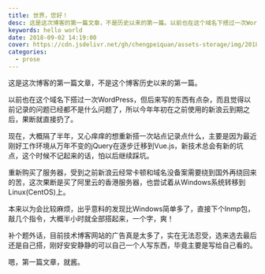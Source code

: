 ```yaml
---
title: 世界，您好！
desc: 这是这次博客的第一篇文章，不是历史以来的第一篇。以前也在这个域名下搭过一次WordPress，但后来写的东西有点杂，而且觉得以前记录的问题已经都不是什么问题了，所以在之前的新浪云到期之后，果断就舍弃了。
keywords: hello world
date: 2018-09-02 14:19:00
cover: https://cdn.jsdelivr.net/gh/chengpeiquan/assets-storage/img/2018/09/1.jpg
categories: 
  - prose
---
```


这是这次博客的第一篇文章，不是这个博客历史以来的第一篇。

以前也在这个域名下搭过一次WordPress，但后来写的东西有点杂，而且觉得以前记录的问题已经都不是什么问题了，所以今年年初在之前使用的新浪云到期之后，果断就直接扔了。

现在，大概隔了半年，又心痒痒的想重新搭一次站点记录点什么，主要是因为最近刚好工作环境从万年不变的jQuery在逐步迁移到Vue.js，新技术总会有新的坑点，这个时候不记起来的话，怕以后继续踩坑。

重新购买了服务器，受到之前新浪云经常卡顿和域名没备案需要绕到国外再绕回来的苦，这次果断是买了阿里云的香港服务器，也尝试着从Windows系统转移到Linux(CentOS)上。

本来以为会比较麻烦，出乎意料的发现比Windows简单多了，直接下个lnmp包，敲几个指令，大概半小时就全部搭起来，一个字，爽！

补个题外话，目前技术博客网站的广告真是太多了，实在无法忍受，选来选去最后还是自己搭，刚好安安静静的可以自己一个人写东西，毕竟主要是写给自己看的。

嗯，第一篇文章，就酱。